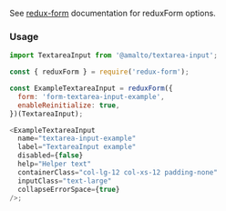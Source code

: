 See [redux-form](https://redux-form.com/6.0.0-rc.1/docs/api/reduxform.md/) documentation for
reduxForm options.

### Usage

```typescript
import TextareaInput from '@amalto/textarea-input';
```

```javascript
const { reduxForm } = require('redux-form');

const ExampleTextareaInput = reduxForm({
  form: 'form-textarea-input-example',
  enableReinitialize: true,
})(TextareaInput);

<ExampleTextareaInput
  name="textarea-input-example"
  label="TextareaInput example"
  disabled={false}
  help="Helper text"
  containerClass="col-lg-12 col-xs-12 padding-none"
  inputClass="text-large"
  collapseErrorSpace={true}
/>;
```
